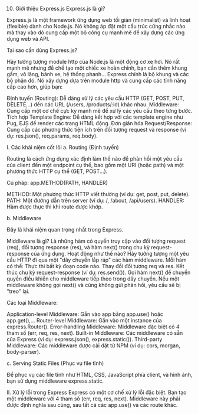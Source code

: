 10. Giới thiệu Express.js
Express.js là gì?

Express.js là một framework ứng dụng web tối giản (minimalist) và linh hoạt (flexible) dành cho Node.js. Nó không áp đặt một cấu trúc cứng nhắc nào mà thay vào đó cung cấp một bộ công cụ mạnh mẽ để xây dựng các ứng dụng web và API.

Tại sao cần dùng Express.js?

Hãy tưởng tượng module http của Node.js là một động cơ xe hơi. Nó rất mạnh mẽ nhưng để chế tạo một chiếc xe hoàn chỉnh, bạn cần thêm khung gầm, vô lăng, bánh xe, hệ thống phanh... Express chính là bộ khung và các bộ phận đó. Nó xây dựng dựa trên module http và cung cấp các tính năng cấp cao hơn, giúp bạn:

Định tuyến (Routing): Dễ dàng xử lý các yêu cầu HTTP (GET, POST, PUT, DELETE...) đến các URL (/users, /products/:id) khác nhau.
Middleware: Cung cấp một cơ chế cực kỳ mạnh mẽ để xử lý các yêu cầu theo từng bước.
Tích hợp Template Engine: Dễ dàng kết hợp với các template engine như Pug, EJS để render các trang HTML động.
Đơn giản hóa Request/Response: Cung cấp các phương thức tiện ích trên đối tượng request và response (ví dụ: res.json(), req.params, req.body).

I. Các khái niệm cốt lõi
a. Routing (Định tuyến)

Routing là cách ứng dụng xác định làm thế nào để phản hồi một yêu cầu của client đến một endpoint cụ thể, bao gồm một URI (hoặc path) và một phương thức HTTP cụ thể (GET, POST...).

Cú pháp: app.METHOD(PATH, HANDLER)

METHOD: Một phương thức HTTP viết thường (ví dụ: get, post, put, delete).
PATH: Một đường dẫn trên server (ví dụ: /, /about, /api/users).
HANDLER: Hàm được thực thi khi route được khớp.

b. Middleware

Đây là khái niệm quan trọng nhất trong Express.

Middleware là gì? Là những hàm có quyền truy cập vào đối tượng request (req), đối tượng response (res), và hàm next() trong chu kỳ request-response của ứng dụng.
Hoạt động như thế nào? Hãy tưởng tượng một yêu cầu HTTP đi qua một "dây chuyền lắp ráp" các hàm middleware. Mỗi hàm có thể:
Thực thi bất kỳ đoạn code nào.
Thay đổi đối tượng req và res.
Kết thúc chu kỳ request-response (ví dụ: res.send()).
Gọi hàm next() để chuyển quyền điều khiển cho middleware tiếp theo trong dây chuyền.
Nếu một middleware không gọi next() và cũng không gửi phản hồi, yêu cầu sẽ bị "treo" lại.

Các loại Middleware:

Application-level Middleware: Gắn vào app bằng app.use() hoặc app.get(),...
Router-level Middleware: Gắn vào một instance của express.Router().
Error-handling Middleware: Middleware đặc biệt có 4 tham số (err, req, res, next).
Built-in Middleware: Các middleware có sẵn của Express (ví dụ: express.json(), express.static()).
Third-party Middleware: Các middleware được cài đặt từ NPM (ví dụ: cors, morgan, body-parser).

c. Serving Static Files (Phục vụ file tĩnh)

Để phục vụ các file tĩnh như HTML, CSS, JavaScript phía client, và hình ảnh, bạn sử dụng middleware express.static.

II. Xử lý lỗi trong Express
Express có một cơ chế xử lý lỗi đặc biệt. Bạn tạo một middleware với 4 tham số (err, req, res, next). Middleware này phải được định nghĩa sau cùng, sau tất cả các app.use() và các route khác.